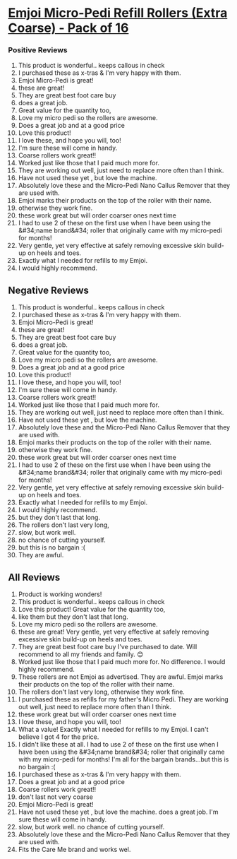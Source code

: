 # [Emjoi Micro-Pedi Refill Rollers (Extra Coarse) - Pack of 16](https://products.checkmycream.com/products/Emjoi-Micro-Pedi-Refill-Rollers-(Extra-Coarse)-Pack-of-16.html)

### Positive Reviews

<ol>
      <li>This product is wonderful..  keeps callous in check</li>
      <li>I purchased these as x-tras &amp; I&#x27;m very happy with them.</li>
      <li>Emjoi Micro-Pedi is great!</li>
      <li>these are great!</li>
      <li>They are great best foot care buy</li>
      <li>does a great job.</li>
      <li>Great value for the quantity too,</li>
      <li>Love my micro pedi so the rollers are awesome.</li>
      <li>Does a great job and at a good price</li>
      <li>Love this product!</li>
      <li>I love these, and hope you will, too!</li>
      <li>I&#x27;m sure these will come in handy.</li>
      <li>Coarse rollers work great!!</li>
      <li>Worked just like those that I paid much more for.  </li>
      <li>They are working out well, just need to replace more often than I think.</li>
      <li>Have not used these yet , but love the machine.</li>
      <li>Absolutely love these and the Micro-Pedi Nano Callus Remover that they are used with.</li>
      <li>Emjoi marks their products on the top of the roller with their name.</li>
      <li>otherwise they work fine.</li>
      <li>these work great but will order coarser ones next time</li>
      <li>I had to use 2 of these on the first use when I have been using the &amp;#34;name brand&amp;#34; roller that originally came with my micro-pedi for months!  </li>
      <li>Very gentle, yet very effective at safely removing excessive skin build-up on heels and toes.</li>
      <li>Exactly what I needed for refills to my Emjoi.  </li>
      <li>I would highly recommend.</li>
</ol>


<h2>Negative Reviews</h2>
<ol>
<li> This product is wonderful..  keeps callous in check</li>
<li> I purchased these as x-tras &amp; I&#x27;m very happy with them.</li>
<li> Emjoi Micro-Pedi is great!</li>
<li> these are great!</li>
<li> They are great best foot care buy</li>
<li> does a great job.</li>
<li> Great value for the quantity too,</li>
<li> Love my micro pedi so the rollers are awesome.</li>
<li> Does a great job and at a good price</li>
<li> Love this product!</li>
<li> I love these, and hope you will, too!</li>
<li> I&#x27;m sure these will come in handy.</li>
<li> Coarse rollers work great!!</li>
<li> Worked just like those that I paid much more for.  </li>
<li> They are working out well, just need to replace more often than I think.</li>
<li> Have not used these yet , but love the machine.</li>
<li> Absolutely love these and the Micro-Pedi Nano Callus Remover that they are used with.</li>
<li> Emjoi marks their products on the top of the roller with their name.</li>
<li> otherwise they work fine.</li>
<li> these work great but will order coarser ones next time</li>
<li> I had to use 2 of these on the first use when I have been using the &amp;#34;name brand&amp;#34; roller that originally came with my micro-pedi for months!  </li>
<li> Very gentle, yet very effective at safely removing excessive skin build-up on heels and toes.</li>
<li> Exactly what I needed for refills to my Emjoi.  </li>
<li> I would highly recommend.</li>
<li> but they don&#x27;t last that long.</li>
<li> The rollers don&#x27;t last very long,  </li>
<li> slow, but work well.</li>
<li> no chance of cutting yourself.</li>
<li> but this is no bargain :(</li>
<li> They are awful.  </li>
</ol>

<h2>All Reviews</h2>

<ol>
    <li> Product is working wonders!</li>
    <li> This product is wonderful..  keeps callous in check</li>
    <li> Love this product! Great value for the quantity too,</li>
    <li> like them but they don&#x27;t last that long.</li>
    <li> Love my micro pedi so the rollers are awesome.</li>
    <li> these are great! Very gentle, yet very effective at safely removing excessive skin build-up on heels and toes.</li>
    <li> They are great best foot care buy I&#x27;ve purchased to date. Will recommend to all my friends and family. 😊</li>
    <li> Worked just like those that I paid much more for.  No difference. I would highly recommend.</li>
    <li> These rollers are not Emjoi as advertised.  They are awful.  Emjoi marks their products on the top of the roller with their name.</li>
    <li> The rollers don&#x27;t last very long,  otherwise they work fine.</li>
    <li> I purchased these as refills for my father&#x27;s Micro Pedi. They are working out well, just need to replace more often than I think.</li>
    <li> these work great but will order coarser ones next time</li>
    <li> I love these, and hope you will, too!</li>
    <li> What a value!  Exactly what I needed for refills to my Emjoi.  I can&#x27;t believe I got 4 for the price.</li>
    <li> I didn&#x27;t like these at all.  I had to use 2 of these on the first use when I have been using the &amp;#34;name brand&amp;#34; roller that originally came with my micro-pedi for months!  I&#x27;m all for the bargain brands...but this is no bargain :(</li>
    <li> I purchased these as x-tras &amp; I&#x27;m very happy with them.</li>
    <li> Does a great job and at a good price</li>
    <li> Coarse rollers work great!!</li>
    <li> don&#x27;t last not very coarse</li>
    <li> Emjoi Micro-Pedi is great!</li>
    <li> Have not used these yet , but love the machine. does a great job. I&#x27;m sure these will come in handy.</li>
    <li> slow, but work well. no chance of cutting yourself.</li>
    <li> Absolutely love these and the Micro-Pedi Nano Callus Remover that they are used with.</li>
    <li> Fits the Care Me brand and works wel.</li>
</ol>




